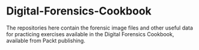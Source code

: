 # Digital-Forensics-Cookbook
The repositories here contain the forensic image files and other useful data for practicing exercises available in the Digital Forensics Cookbook, available from Packt publishing.
